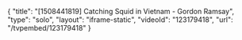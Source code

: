 {
    "title": "[1508441819] Catching Squid in Vietnam - Gordon Ramsay",
    "type": "solo",
    "layout": "iframe-static",
    "videoId": "123179418",
    "url": "\/tvpembed\/123179418"
}